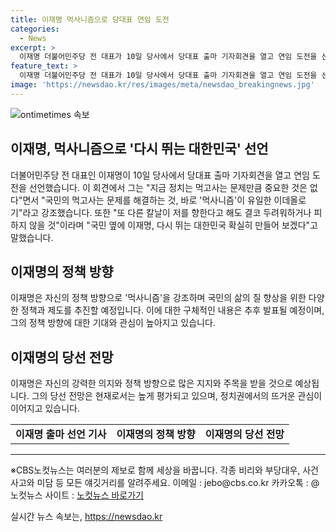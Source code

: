 ```yaml
---
title: 이재명 먹사니즘으로 당대표 연임 도전
categories:
  - News
excerpt: >
  이재명 더불어민주당 전 대표가 10일 당사에서 당대표 출마 기자회견을 열고 연임 도전을 선언했습니다. 이 전 대표는 정치는 먹고사는 문제만큼 중요하다며 먹사니즘을 강조하며 국민 문제 해결 다짐하고, 두려워하지 않겠다고 밝혔습니다. 국민 옆에 서면, 대한민국을 변화시키겠다는 강한 의지를 드러내었습니다. (150자)
feature_text: >
  이재명 더불어민주당 전 대표가 10일 당사에서 당대표 출마 기자회견을 열고 연임 도전을 선언했습니다. 이 전 대표는 정치는 먹고사는 문제만큼 중요하다며 먹사니즘을 강조하며 국민 문제 해결 다짐하고, 두려워하지 않겠다고 밝혔습니다. 국민 옆에 서면, 대한민국을 변화시키겠다는 강한 의지를 드러내었습니다. (150자)
image: 'https://newsdao.kr/res/images/meta/newsdao_breakingnews.jpg'
---
```


<p><img src="https://newsdao.kr/res/images/meta/newsdao_breakingnews.jpg" alt="ontimetimes 속보" /></p>

<h2>이재명, 먹사니즘으로 '다시 뛰는 대한민국' 선언</h2>

<p data-ke-size="size16">더불어민주당 전 대표인 이재명이 10일 당사에서 당대표 출마 기자회견을 열고 연임 도전을 선언했습니다. 이 회견에서 그는 "지금 정치는 먹고사는 문제만큼 중요한 것은 없다"면서 "국민의 먹고사는 문제를 해결하는 것, 바로 '먹사니즘'이 유일한 이데올로기"라고 강조했습니다. 또한 "또 다른 칼날이 저를 향한다고 해도 결코 두려워하거나 피하지 않을 것"이라며 "국민 옆에 이재명, 다시 뛰는 대한민국 확실히 만들어 보겠다"고 말했습니다.</p>

<h2 data-ke-size="size26">이재명의 정책 방향</h2>

<p data-ke-size="size16">이재명은 자신의 정책 방향으로 '먹사니즘'을 강조하며 국민의 삶의 질 향상을 위한 다양한 정책과 제도를 추진할 예정입니다. 이에 대한 구체적인 내용은 추후 발표될 예정이며, 그의 정책 방향에 대한 기대와 관심이 높아지고 있습니다.</p>

<h2 data-ke-size="size26">이재명의 당선 전망</h2>

<p data-ke-size="size16">이재명은 자신의 강력한 의지와 정책 방향으로 많은 지지와 주목을 받을 것으로 예상됩니다. 그의 당선 전망은 현재로서는 높게 평가되고 있으며, 정치권에서의 뜨거운 관심이 이어지고 있습니다.</p>

<table>
    <tr>
        <td style="text-align: center; height: 17px;"><b>이재명 출마 선언 기사</b></td>
        <td style="text-align: center; height: 17px;"><b>이재명의 정책 방향</b></td>
        <td style="text-align: center; height: 17px;"><b>이재명의 당선 전망</b></td>
    </tr>
</table>

<hr>

<p data-ke-size="size16">※CBS노컷뉴스는 여러분의 제보로 함께 세상을 바꿉니다. 각종 비리와 부당대우, 사건사고와 미담 등 모든 얘깃거리를 알려주세요. 이메일 : jebo@cbs.co.kr 카카오톡 : @노컷뉴스 사이트 : <a href="https://url.kr/b71afn">노컷뉴스 바로가기</a></p>
실시간 뉴스 속보는, <a href="https://newsdao.kr" rel="dofollow">https://newsdao.kr</a>


